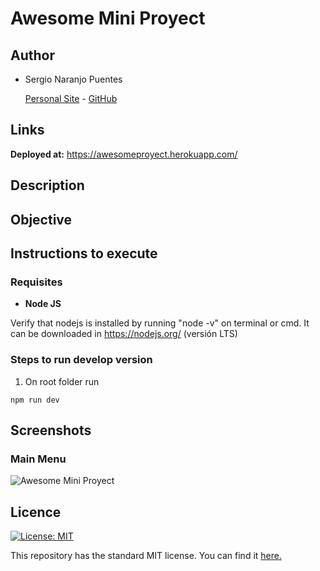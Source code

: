 # Awesome Mini Proyect
## Author
- Sergio Naranjo Puentes

  [Personal Site](https://snaranjop1.github.io) - [GitHub](https://github.com/snaranjop1)

## Links

**Deployed at:** https://awesomeproyect.herokuapp.com/

## Description

## Objective

## Instructions to execute

### Requisites

- **Node JS**

Verify that nodejs is installed by running "node -v" on terminal or cmd. It can be downloaded in https://nodejs.org/ (versión LTS)

### Steps to run develop version

1. On root folder run
```
npm run dev
```

## Screenshots

### Main Menu

![Awesome Mini Proyect ]()

## Licence
[![License: MIT](https://img.shields.io/badge/License-MIT-yellow.svg)](https://opensource.org/licenses/MIT)

This repository has the standard MIT license. You can find it [here.](https://github.com/snaranjop1/awesomeProyect/blob/master/LICENSE)

